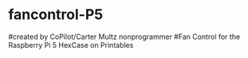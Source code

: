 # fancontrol-P5
#created by CoPilot/Carter Multz nonprogrammer
#Fan Control for the Raspberry Pi 5 HexCase on Printables
